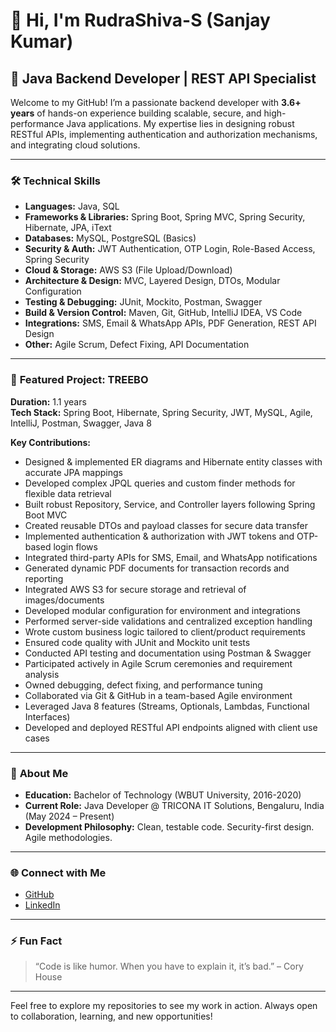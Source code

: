 
# 👋 Hi, I'm RudraShiva-S (Sanjay Kumar)

## 🚀 Java Backend Developer | REST API Specialist

Welcome to my GitHub! I’m a passionate backend developer with **3.6+ years** of hands-on experience building scalable, secure, and high-performance Java applications. My expertise lies in designing robust RESTful APIs, implementing authentication and authorization mechanisms, and integrating cloud solutions.

---

### 🛠️ **Technical Skills**

- **Languages:** Java, SQL
- **Frameworks & Libraries:** Spring Boot, Spring MVC, Spring Security, Hibernate, JPA, iText
- **Databases:** MySQL, PostgreSQL (Basics)
- **Security & Auth:** JWT Authentication, OTP Login, Role-Based Access, Spring Security
- **Cloud & Storage:** AWS S3 (File Upload/Download)
- **Architecture & Design:** MVC, Layered Design, DTOs, Modular Configuration
- **Testing & Debugging:** JUnit, Mockito, Postman, Swagger
- **Build & Version Control:** Maven, Git, GitHub, IntelliJ IDEA, VS Code
- **Integrations:** SMS, Email & WhatsApp APIs, PDF Generation, REST API Design
- **Other:** Agile Scrum, Defect Fixing, API Documentation

---

### 🌟 **Featured Project: TREEBO**

**Duration:** 1.1 years  
**Tech Stack:** Spring Boot, Hibernate, Spring Security, JWT, MySQL, Agile, IntelliJ, Postman, Swagger, Java 8

**Key Contributions:**
- Designed & implemented ER diagrams and Hibernate entity classes with accurate JPA mappings
- Developed complex JPQL queries and custom finder methods for flexible data retrieval
- Built robust Repository, Service, and Controller layers following Spring Boot MVC
- Created reusable DTOs and payload classes for secure data transfer
- Implemented authentication & authorization with JWT tokens and OTP-based login flows
- Integrated third-party APIs for SMS, Email, and WhatsApp notifications
- Generated dynamic PDF documents for transaction records and reporting
- Integrated AWS S3 for secure storage and retrieval of images/documents
- Developed modular configuration for environment and integrations
- Performed server-side validations and centralized exception handling
- Wrote custom business logic tailored to client/product requirements
- Ensured code quality with JUnit and Mockito unit tests
- Conducted API testing and documentation using Postman & Swagger
- Participated actively in Agile Scrum ceremonies and requirement analysis
- Owned debugging, defect fixing, and performance tuning
- Collaborated via Git & GitHub in a team-based Agile environment
- Leveraged Java 8 features (Streams, Optionals, Lambdas, Functional Interfaces)
- Developed and deployed RESTful API endpoints aligned with client use cases

---

### 🎯 **About Me**

- **Education:** Bachelor of Technology (WBUT University, 2016-2020)
- **Current Role:** Java Developer @ TRICONA IT Solutions, Bengaluru, India (May 2024 – Present)
- **Development Philosophy:** Clean, testable code. Security-first design. Agile methodologies.

---

### 🌐 **Connect with Me**

- [GitHub](https://github.com/RudraShiva-S)
- [LinkedIn](https://www.linkedin.com/in/sanjay-chaudhary-a8544a9b/)

---

### ⚡ **Fun Fact**

> “Code is like humor. When you have to explain it, it’s bad.” – Cory House

---

Feel free to explore my repositories to see my work in action. Always open to collaboration, learning, and new opportunities!
